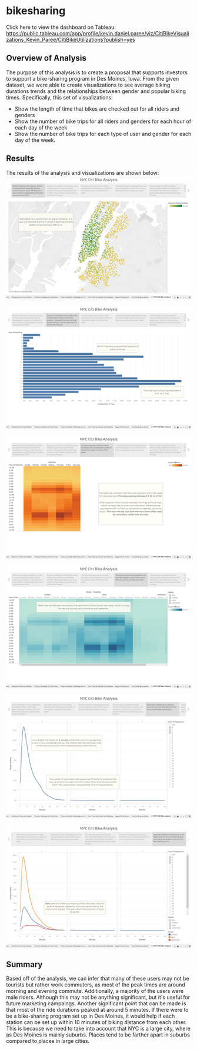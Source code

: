 # bikesharing
Click here to view the dashboard on Tableau: https://public.tableau.com/app/profile/kevin.daniel.paree/viz/CitiBikeVisualizations_Kevin_Paree/CItiBikeUtilizations?publish=yes

## Overview of Analysis
The purpose of this analysis is to create a proposal that supports investors to support a bike-sharing program in Des Moines, Iowa. From the given dataset, we were able to create visualizations to see average biking durations trends and the relationships between gender and popular biking times. Specifically, this set of visualizations: 

* Show the length of time that bikes are checked out for all riders and genders
* Show the number of bike trips for all riders and genders for each hour of each day of the week
* Show the number of bike trips for each type of user and gender for each day of the week.

## Results
The results of the analysis and visualizations are shown below:
![Top Starting Locations](https://github.com/caseychen3605/bikesharing/blob/main/Resources/Top%20Starting%20Locations.png)

![August Peak Times](https://github.com/caseychen3605/bikesharing/blob/main/Resources/August%20Peak%20Hours.png)

![Trips per Hour by Weekday](https://github.com/caseychen3605/bikesharing/blob/main/Resources/Trips%20per%20Hour%20by%20Weekday.png)

![Trips per Weekday by Gender](https://github.com/caseychen3605/bikesharing/blob/main/Resources/Trips%20per%20Weekday%20by%20Gender.png)

![Checkout Times by Users](https://github.com/caseychen3605/bikesharing/blob/main/Resources/Checkout%20Times%20by%20Users.png)

![Checkout Times by Gender](https://github.com/caseychen3605/bikesharing/blob/main/Resources/Checkout%20Times%20by%20Gender.png)

## Summary
Based off of the analysis, we can infer that many of these users may not be tourists but rather work commuters, as most of the peak times are around morning and evening commute. Additionally, a majority of the users were male riders. Although this may not be anything significant, but it's useful for future marketing campaings. Another significant point that can be made is that most of the ride durations peaked at around 5 minutes. If there were to be a bike-sharing program set up in Des Moines, it would help if each station can be set up within 10 minutes of biking distance from each other. This is because we need to take into account that NYC is a large city, where as Des Moines is mainly suburbs. Places tend to be farther apart in suburbs compared to places in large cities. 
